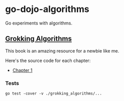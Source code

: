 # go-dojo-algorithms
Go experiments with algorithms.

## [Grokking Algorithms](https://www.manning.com/books/grokking-algorithms)

This book is an amazing resource for a newbie like me.

Here's the source code for each chapter:

* [Chapter 1](./grokking_algorithms/ch01)

### Tests

```
go test -cover -v ./grokking_algorithms/...
```
